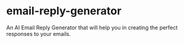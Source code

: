 # email-reply-generator
An AI Email Reply Generator that will help you in creating the perfect responses to your emails.
